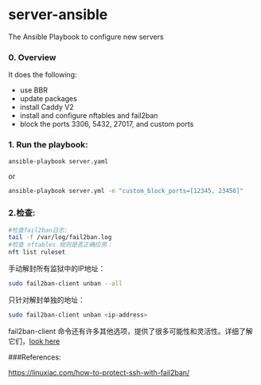 # server-ansible
The Ansible Playbook to configure new servers

### 0. Overview

It does the following:

* use BBR
* update packages
* install Caddy V2
* install and configure nftables and fail2ban
* block the ports 3306, 5432, 27017, and custom ports

### 1. Run the playbook:

```bash
ansible-playbook server.yaml
```

or

```bash
ansible-playbook server.yml -e "custom_block_ports=[12345, 23456]"
```


### 2.检查:

```bash
#检查fail2ban日志:
tail -f /var/log/fail2ban.log
#检查 nftables 规则是否正确应用：
nft list ruleset
```

手动解封所有监狱中的IP地址：

```bash
sudo fail2ban-client unban --all
```

只针对解封单独的地址：
```bash
sudo fail2ban-client unban <ip-address>
```

fail2ban-client 命令还有许多其他选项，提供了很多可能性和灵活性。详细了解它们，[look here](https://manpages.debian.org/testing/fail2ban/fail2ban-client.1.en.html)

###References:

https://linuxiac.com/how-to-protect-ssh-with-fail2ban/
